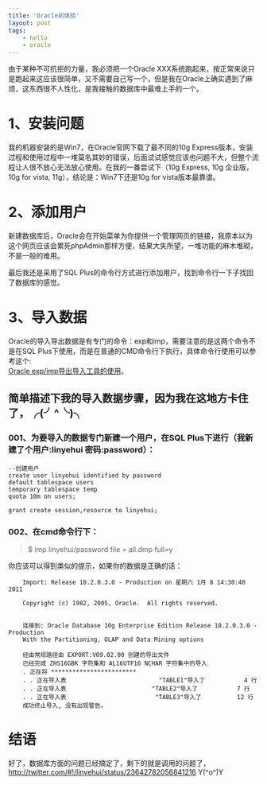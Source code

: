 ```yaml
---
title: 'Oracle初体验'
layout: post
tags:
    - hello
    - oracle
---
```


由于某种不可抗拒的力量，我必须把一个Oracle XXX系统跑起来，按正常来说只是跑起来这应该很简单，又不需要自己写一个，但是我在Oracle上确实遇到了麻烦，这东西很不人性化，是我接触的数据库中最难上手的一个。

# 1、安装问题
我的机器安装的是Win7，在Oracle官网下载了最不同的10g Express版本，安装过程和使用过程中一堆莫名其妙的错误，后面试试感觉应该也问题不大，但整个流程让人很不放心无法放心使用。在我的一番尝试下（10g Express, 10g 企业版，10g for vista, 11g），结论是：Win7下还是10g for vista版本最靠谱。

# 2、添加用户
新建数据库后，Oracle会在开始菜单为你提供一个管理网页的链接，我原本以为这个网页应该会累死phpAdmin那样方便，结果大失所望，一堆功能的麻木堆砌，不是一般的难用。

最后我还是采用了SQL Plus的命令行方式进行添加用户，找到命令行一下子找回了数据库的感觉。

# 3、导入数据
Oracle的导入导出数据是有专门的命令：exp和imp，需要注意的是这两个命令不是在SQL Plus下使用，而是在普通的CMD命令行下执行，具体命令行使用可以参考这个:  
[Oracle exp/imp导出导入工具的使用](http://www.blogjava.net/lyyb2001/archive/2007/09/03/142172.html)。

## 简单描述下我的导入数据步骤，因为我在这地方卡住了，╭(╯^╰)╮

### 001、为要导入的数据专门新建一个用户，在SQL Plus下进行（我新建了个用户:linyehui 密码:password）：

```
--创建用户
create user linyehui identified by password
default tablespace users
temporary tablespace temp
quota 10m on users;

grant create session,resource to linyehui;
```

### 002、在cmd命令行下：

> $ imp linyehui/password file = all.dmp full=y


你应该可以得到类似的提示，如果你的数据是正确的话：

```
    Import: Release 10.2.0.3.0 - Production on 星期六 1月 8 14:30:40 2011
    
    Copyright (c) 1982, 2005, Oracle.  All rights reserved.
    
    
    连接到: Oracle Database 10g Enterprise Edition Release 10.2.0.3.0 - Production
    With the Partitioning, OLAP and Data Mining options
    
    经由常规路径由 EXPORT:V09.02.00 创建的导出文件
    已经完成 ZHS16GBK 字符集和 AL16UTF16 NCHAR 字符集中的导入
    . 正在将 ************************
    . . 正在导入表                          "TABLE1"导入了           4 行
    . . 正在导入表                        "TABLE2"导入了           7 行
    . . 正在导入表                         "TABLE3"导入了          12 行
    成功终止导入, 没有出现警告。
```


# 结语
好了，数据库方面的问题已经搞定了，剩下的就是调用的问题了，<http://twitter.com/#!/linyehui/status/23642782056841216> Y(^o^)Y